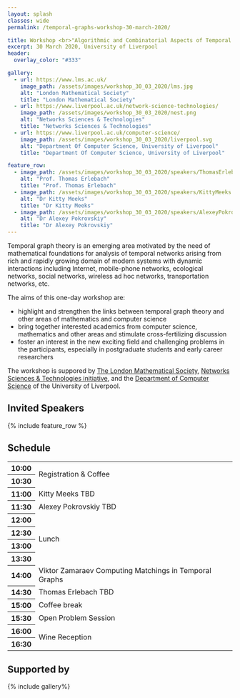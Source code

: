 ```yaml
---
layout: splash
classes: wide
permalink: /temporal-graphs-workshop-30-march-2020/

title: Workshop <br>"Algorithmic and Combinatorial Aspects of Temporal Graph Theory"
excerpt: 30 March 2020, University of Liverpool
header:
  overlay_color: "#333"

gallery:
  - url: https://www.lms.ac.uk/
    image_path: /assets/images/workshop_30_03_2020/lms.jpg
    alt: "London Mathematical Society"
    title: "London Mathematical Society"
  - url: https://www.liverpool.ac.uk/network-science-technologies/
    image_path: /assets/images/workshop_30_03_2020/nest.png
    alt: "Networks Sciences & Technologies"
    title: "Networks Sciences & Technologies"
  - url: https://www.liverpool.ac.uk/computer-science/
    image_path: /assets/images/workshop_30_03_2020/liverpool.svg
    alt: "Department Of Computer Science, University of Liverpool"
    title: "Department Of Computer Science, University of Liverpool"

feature_row:
  - image_path: /assets/images/workshop_30_03_2020/speakers/ThomasErlebach.jpg
    alt: "Prof. Thomas Erlebach"
    title: "Prof. Thomas Erlebach"
  - image_path: /assets/images/workshop_30_03_2020/speakers/KittyMeeks.jpg
    alt: "Dr Kitty Meeks"
    title: "Dr Kitty Meeks"
  - image_path: /assets/images/workshop_30_03_2020/speakers/AlexeyPokrovskiy.jpg
    alt: "Dr Alexey Pokrovskiy"
    title: "Dr Alexey Pokrovskiy"
---
```


<!--
<div class="workshop_header">
    <h1 class="workshop_header_h1"> Algorithmic and Combinatorial Aspects of Temporal Graph Theory</h1> 
    <p>30 March 2020, University of Liverpool</p>
</div>
-->

Temporal graph theory is an emerging area motivated by the need of mathematical foundations for analysis of 
temporal networks arising from rich and rapidly growing domain of modern systems with dynamic interactions 
including Internet, mobile-phone networks, ecological networks, social networks, wireless ad hoc networks, 
transportation networks, etc.

The aims of this one-day workshop are:
* highlight and strengthen the links between temporal graph theory and other areas of mathematics and computer science
* bring together interested academics from computer science, mathematics and other areas and stimulate cross-fertilizing discussion
* foster an interest in the new exciting field and challenging problems in the participants, especially in postgraduate students and early career researchers

The workshop is suppored by [The London Mathematical Society](https://www.lms.ac.uk/ "The London Mathematical Society"), [Networks Sciences & Technologies initiative](https://www.liverpool.ac.uk/network-science-technologies/ "Networks Sciences & Technologies initiative"), and the [Department of Computer Science](https://www.liverpool.ac.uk/computer-science/) of the University of Liverpool.


## Invited Speakers

{% include feature_row %}


## Schedule

<table class="schedule">
        <tr>
            <th>10:00</th>
            <td colspan="4" rowspan="2" class="stage-saturn" style="font-weight: normal">Registration & Coffee</td>
        </tr>
        <tr>
            <th>10:30</th>
        </tr>
        <tr>
            <th>11:00</th>
            <td colspan="4" class="stage-mercury">Kitty Meeks <span>TBD</span></td>
        </tr>
        <tr>
            <th>11:30</th>
            <td colspan="4" class="stage-mercury">Alexey Pokrovskiy <span>TBD</span></td>
        </tr>
        <tr>
            <th>12:00</th>
            <td colspan="4" rowspan="4" class="stage-earth" style="font-weight: normal">Lunch</td>
        </tr>
        <tr>
            <th>12:30</th>
        </tr>
        <tr>
            <th>13:00</th>
        </tr>
        <tr>
            <th>13:30</th>
        </tr>
        <tr>
            <th>14:00</th>
            <td colspan="4" class="stage-mercury">Viktor Zamaraev <span>Computing Matchings in Temporal Graphs</span></td>
        </tr>
        <tr>
            <th>14:30</th>
            <td colspan="4" class="stage-mercury">Thomas Erlebach <span>TBD</span></td>
        </tr>
        <tr>
            <th>15:00</th>
            <td colspan="4" class="stage-earth" style="font-weight: normal">Coffee break</td>
        </tr>
        <tr>
            <th>15:30</th>
            <td colspan="4" class="stage-mercury" style="font-weight: normal">Open Problem Session</td>
        </tr>
        <tr>
            <th>16:00</th>
            <td colspan="4" rowspan="2" class="stage-saturn" style="font-weight: normal">Wine Reception</td>
        </tr>
        <tr>
            <th>16:30</th>
        </tr>
</table>


## Supported by

{% include gallery%}